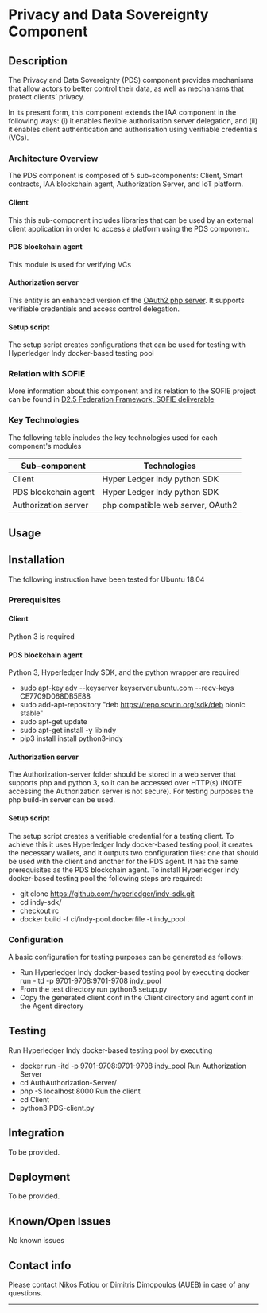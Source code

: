 # Privacy and Data Sovereignty Component
## Description

The Privacy and Data Sovereignty (PDS) component provides mechanisms that allow actors to better control their data, as well as mechanisms that protect clients’ privacy.

In its present form, this component extends the IAA component in the following ways: (i) it enables flexible authorisation server delegation, and (ii) it enables client authentication and authorisation using verifiable credentials (VCs).

### Architecture Overview

The PDS component is composed of 5 sub-scomponents: Client, Smart contracts, IAA blockchain agent, Authorization Server, and IoT platform.

#### Client
This this sub-component includes libraries that can be used by an external client application in order to access a platform using the PDS component. 

#### PDS blockchain agent
This module is used for verifying VCs

#### Authorization server
This entity is an enhanced version of the [OAuth2 php server](https://github.com/bshaffer/oauth2-server-php). It supports verifiable credentials and access control delegation. 

#### Setup script
The setup script creates configurations that can be used for testing with Hyperledger Indy docker-based testing pool


### Relation with SOFIE

More information about this component and its relation to the SOFIE project can be found in [D2.5 Federation Framework, SOFIE deliverable](https://media.voog.com/0000/0042/0957/files/SOFIE_D2.5-Federation_Framework%2C_2nd_version.pdf)


### Key Technologies

The following table includes the key technologies used for each component's modules

| Sub-component | Technologies |
| ------------- | ------------- |
| Client  | Hyper Ledger Indy python SDK |
| PDS blockchain agent  | Hyper Ledger Indy python SDK   |
| Authorization server  | php compatible web server, OAuth2 |


## Usage


## Installation
The following instruction have been tested for Ubuntu 18.04
### Prerequisites

#### Client
Python 3 is required

#### PDS blockchain agent
Python 3, Hyperledger Indy SDK, and the python wrapper are required 
* sudo apt-key adv --keyserver keyserver.ubuntu.com --recv-keys CE7709D068DB5E88
* sudo add-apt-repository "deb https://repo.sovrin.org/sdk/deb bionic stable"
* sudo apt-get update
* sudo apt-get install -y libindy
* pip3 install install python3-indy


#### Authorization server
The Authorization-server folder should be stored in a web server that supports php and python 3, so it can be accessed over HTTP(s) (NOTE accessing the Authorization server is not secure). For testing purposes the php build-in server can be used. 

#### Setup script
The setup script creates a verifiable credential for a testing client. To achieve this it uses Hyperledger Indy docker-based testing pool, it creates the necessary wallets, and it outputs two configuration files: one that should be used with the client and another for the PDS agent. It has the same prerequisites as the PDS blockchain agent. To install Hyperledger Indy docker-based testing pool the following steps are required:
* git clone https://github.com/hyperledger/indy-sdk.git
* cd indy-sdk/
* checkout rc
* docker build -f ci/indy-pool.dockerfile -t indy_pool . 

### Configuration
A basic configuration for testing purposes can be generated as follows:
* Run Hyperledger Indy docker-based testing pool by executing  docker run -itd -p 9701-9708:9701-9708 indy_pool
* From the test directory run python3 setup.py
* Copy the generated client.conf in the Client directory and agent.conf in the Agent directory


## Testing
Run Hyperledger Indy docker-based testing pool by executing  
* docker run -itd -p 9701-9708:9701-9708 indy_pool
Run Authorization Server
* cd AuthAuthorization-Server/
* php -S localhost:8000 
Run the client
* cd Client
* python3 PDS-client.py


## Integration

To be provided.

## Deployment

To be provided.

## Known/Open Issues

No known issues

## Contact info

Please contact Nikos Fotiou or Dimitris Dimopoulos (AUEB) in case of any questions.

***